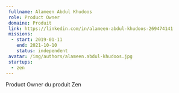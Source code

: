 ```yaml
---
 fullname: Alameen Abdul Khudoos
 role: Product Owner
 domaine: Produit
 link: https://linkedin.com/in/alameen-abdul-khudoos-269474141
 missions:
  - start: 2019-01-11
    end: 2021-10-10
    status: independent
 avatar: /img/authors/alameen.abdul-khudoos.jpg
 startups:
  - zen
---
```


Product Owner du produit Zen
